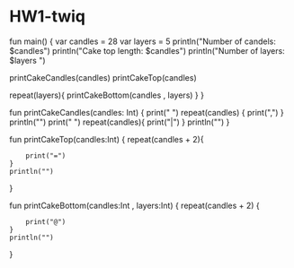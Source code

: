 # HW1-twiq

fun main() {
    var candles = 28
   var layers = 5
   println("Number of candels: $candles")
   println("Cake top length: $candles")
   println("Number of layers: $layers ")
    
  
   printCakeCandles(candles)
   printCakeTop(candles)
   
   repeat(layers){
      printCakeBottom(candles , layers)
   }
}

fun printCakeCandles(candles: Int) {
    print(" ")
    repeat(candles) {
        print(",")
    }
    println("")
    print(" ")
    repeat(candles){
        print("|")
    }
    println("")
}

fun printCakeTop(candles:Int) {
    repeat(candles + 2){
        
        print("=")
    }
    println("")
}

fun printCakeBottom(candles:Int , layers:Int) {
    repeat(candles + 2) {
        
        print("@")
    }
    println("")
}
